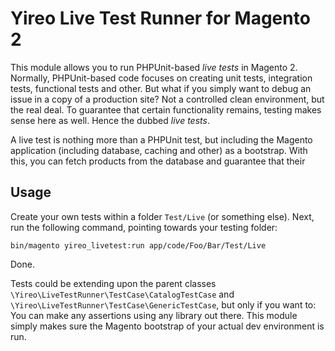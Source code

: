 # Yireo Live Test Runner for Magento 2
This module allows you to run PHPUnit-based *live tests* in Magento 2. Normally, PHPUnit-based code focuses on creating unit tests, integration tests, functional tests and other. But what if you simply want to debug an issue in a copy of a production site? Not a controlled clean environment, but the real deal. To guarantee that certain functionality remains, testing makes sense here as well. Hence the dubbed *live tests*.

A live test is nothing more than a PHPUnit test, but including the Magento application (including database, caching and other) as a bootstrap. With this, you can fetch products from the database and guarantee that their

## Usage
Create your own tests within a folder `Test/Live` (or something else). Next, run the following command, pointing towards your testing folder:

    bin/magento yireo_livetest:run app/code/Foo/Bar/Test/Live

Done.

Tests could be extending upon the parent classes `\Yireo\LiveTestRunner\TestCase\CatalogTestCase` and
`\Yireo\LiveTestRunner\TestCase\GenericTestCase`, but only if you want to: You can make any assertions
using any library out there. This module simply makes sure the Magento bootstrap of your actual dev
environment is run.
